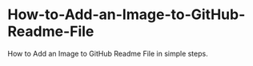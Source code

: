 # How-to-Add-an-Image-to-GitHub-Readme-File
How to Add an Image to GitHub Readme File in simple steps.
